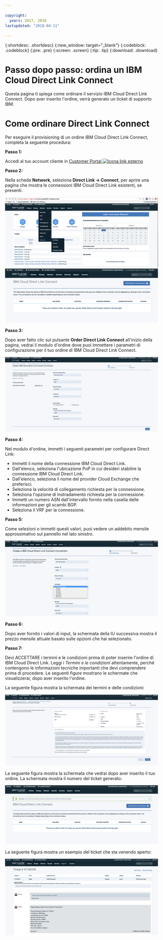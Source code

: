 ```yaml
---

copyright:
  years: 2017, 2018
lastupdated: "2018-04-11"

---
```


{:shortdesc: .shortdesc}
{:new_window: target="_blank"}
{:codeblock: .codeblock}
{:pre: .pre}
{:screen: .screen}
{:tip: .tip}
{:download: .download}


# Passo dopo passo: ordina un IBM Cloud Direct Link Connect

Questa pagina ti spiega come ordinare il servizio IBM Cloud Direct Link Connect. Dopo aver inserito l'ordine, verrà generato un ticket di supporto IBM.

# Come ordinare Direct Link Connect

Per eseguire il provisioning di un ordine IBM Cloud Direct Link Connect, completa la seguente procedura:

**Passo 1:**

Accedi al tuo account cliente in [Customer Portal ![Icona link esterno](../../icons/launch-glyph.svg "Icona link esterno")](https://control.softlayer.com/)
  
**Passo 2:**

Nella scheda **Network**, seleziona **Direct Link -> Connect**, per aprire una pagina che mostra le connessioni IBM Cloud Direct Link esistenti, se presenti.

![passo 2](images/Step2-Connect-Offering-Tab.png)
![passo 2a](images/Step2-Connect-List-Page.png)

**Passo 3:**

Dopo aver fatto clic sul pulsante **Order Direct Link Connect** all'inizio della pagina, vedrai il modulo d'ordine dove puoi immettere i parametri di configurazione per il tuo ordine di IBM Cloud Direct Link Connect.

![passo 3](images/Step3-Connect-Order-Page.png)

**Passo 4:**

Nel modulo d'ordine, immetti i seguenti parametri per configurare Direct Link:

  - Immetti il nome della connessione IBM Cloud Direct Link.
  - Dall'elenco, seleziona l'ubicazione PoP in cui desideri stabilire la connessione IBM Cloud Direct Link.
  - Dall'elenco, seleziona il nome del provider Cloud Exchange che preferisci.
  - Seleziona la velocità di collegamento richiesta per la connessione.
  - Seleziona l'opzione di instradamento richiesta per la connessione.
  - Immetti un numero ASN dall'intervallo fornito nella casella delle informazioni per gli scambi BGP.
  - Seleziona il VRF per la connessione.

**Passo 5:**

Come selezioni o immetti questi valori, puoi vedere un addebito mensile approssimativo sul pannello nel lato sinistro.

![passo 5](images/Step5-Connect-Link-Speeds.png)

**Passo 6:**

Dopo aver fornito i valori di input, la schermata della IU successiva mostra il prezzo mensile attuale basato sulle opzioni che hai selezionato.

**Passo 7:**

Devi ACCETTARE i termini e le condizioni prima di poter inserire l'ordine di IBM Cloud Direct Link. Leggi i _Termini e le condizioni_ attentamente, perché contengono le informazioni tecniche importanti che devi comprendere prima di procedere. Le seguenti figure mostrano le schermate che visualizzerai, dopo aver inserito l'ordine.

La seguente figura mostra la schermata dei termini e delle condizioni:

![passo 7](images/Step7-Connect-Summary-Page.png)

La seguente figura mostra la schermata che vedrai dopo aver inserito il tuo ordine. La schermata mostra il numero del ticket generato:

![passo 7a](images/Step7-Connect-Ticket-Generated.png)

La seguente figura mostra un esempio del ticket che sta venendo aperto:

![passo 7b](images/Step7-Connect-Ticket-Details.png)
